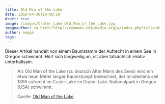 ```yaml
---
title: Old Man of the Lake
date: 2018-04-30T14:00:10
draft: true
image: /images/Crater_Lake_Old_Man_of_the_Lake.jpg
imageauthor: <a href="http://commons.wikimedia.org/w/index.php?title=User:Markgorzynski&amp;action=edit&amp;redlink=1" class="new" title="User:Markgorzynski (page does not exist)">Markgorzynski</a>
author: noqqe
tags:
---
```


Dieser Artikel handelt von einem Baumstamm der Aufrecht in einem See in Oregon
schwimmt. Hört sich langweilig an, ist aber tatsächlich relativ unterhaltsam.

> Als Old Man of the Lake (zu deutsch Alter Mann des Sees) wird ein etwa neun
> Meter langer Baumstumpf bezeichnet, der mindestens seit 1896 aufrecht im
> Crater Lake im Crater-Lake-Nationalpark in Oregon (USA) schwimmt.
>
> Quelle: [Old Man of the Lake](https://de.wikipedia.org/wiki/Old_Man_of_the_Lake)
